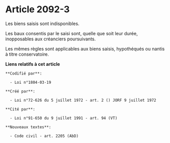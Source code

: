 # Article 2092-3

Les biens saisis sont indisponibles.

Les baux consentis par le saisi sont, quelle que soit leur durée, inopposables aux créanciers poursuivants.

Les mêmes règles sont applicables aux biens saisis, hypothéqués ou nantis à titre conservatoire.

**Liens relatifs à cet article**

	**Codifié par**:

	  - Loi n°1804-03-19

	**Créé par**:

	  - Loi n°72-626 du 5 juillet 1972 - art. 2 () JORF 9 juillet 1972

	**Cité par**:

	  - Loi n°91-650 du 9 juillet 1991 - art. 94 (VT)

	**Nouveaux textes**:

	  - Code civil - art. 2205 (AbD)
